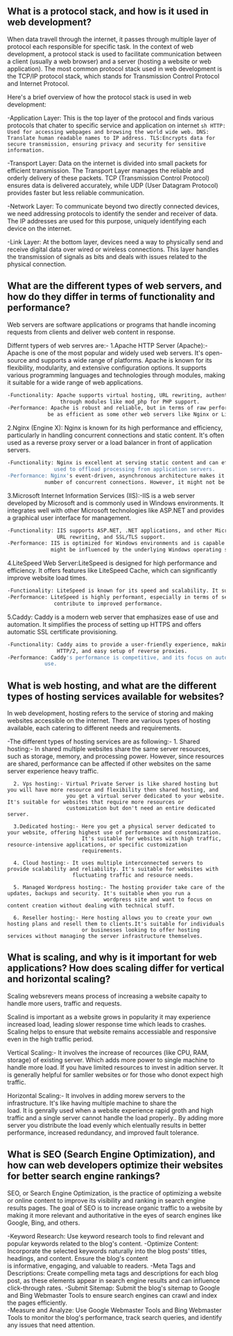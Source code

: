 ## What is a protocol stack, and how is it used in web development?

 When data travell through the internet, it passes through multiple layer of protocol each responsible for specific task.
 In the context of web development, a protocol stack is used to facilitate communication between a client (usually a web browser) and a server (hosting a website or web application). The most common protocol stack used in web development is the TCP/IP protocol stack, which stands for Transmission Control Protocol and Internet Protocol.

Here's a brief overview of how the protocol stack is used in web development:

-Application Layer: This is the top layer of the protocol and finds various protocols that chater to specific service and application on internet
    ```sh
    HTTP: Used for accessing webpages and browsing the world wide web.
    DNS: Translate human readable names to IP address.
    TLS:Encrypts data for secure transmission, ensuring privacy and security for sensitive information.
    ```

-Transport Layer: Data on the internet is divided into small packets for efficient transmission. The Transport Layer manages the reliable and orderly delivery of these packets. TCP (Transmission Control Protocol) ensures data is delivered accurately, while UDP (User Datagram Protocol) provides faster but less reliable communication.

-Network Layer: To communicate beyond two directly connected devices, we need addressing protocols to identify the sender and receiver of data. The IP addresses are used for this purpose, uniquely identifying each device on the internet.

-Link Layer: At the bottom layer, devices need a way to physically send and receive digital data over wired or wireless connections. This layer handles the transmission of signals as bits and deals with issues related to the physical connection.

## What are the different types of web servers, and how do they differ in terms of functionality and performance?

Web servers are software applications or programs that handle incoming requests from clients and deliver web content in response.

Differnt typers of web servres are:-
1.Apache HTTP Server (Apache):-Apache is one of the most popular and widely used web servers. It's open-source and supports a wide range of 
                              platforms. Apache is known for its flexibility, modularity, and extensive configuration options. It supports 
                              various programming languages and technologies through modules, making it suitable for a wide range of web 
                              applications.
```sh                              
-Functionality: Apache supports virtual hosting, URL rewriting, authentication, and SSL/TLS encryption. It can handle dynamic content 
                 through modules like mod_php for PHP support.
-Performance: Apache is robust and reliable, but in terms of raw performance and handling a high number of concurrent connections, it may not 
             be as efficient as some other web servers like Nginx or LiteSpeed.
```
2.Nginx (Engine X): Nginx is known for its high performance and efficiency, particularly in handling concurrent connections and static 
                    content. It's often used as a reverse proxy server or a load balancer in front of application servers.
```sh                             
-Functionality: Nginx is excellent at serving static content and can efficiently handle proxying, load balancing, and caching. It's often 
               used to offload processing from application servers.
-Performance: Nginx's event-driven, asynchronous architecture makes it highly efficient for serving static content and handling a large 
            number of concurrent connections. However, it might not be as feature-rich as Apache when it comes to handling dynamic content.
```

3.Microsoft Internet Information Services (IIS):-IIS is a web server developed by Microsoft and is commonly used in Windows environments. It 
                    integrates well with other Microsoft technologies like ASP.NET and provides a graphical user interface for management.
```sh                              
-Functionality: IIS supports ASP.NET, .NET applications, and other Microsoft-specific technologies. It provides features like authentication, 
                URL rewriting, and SSL/TLS support.
-Performance: IIS is optimized for Windows environments and is capable of handling dynamic content efficiently. However, its performance 
              might be influenced by the underlying Windows operating system.
```

4.LiteSpeed Web Server:LiteSpeed is designed for high performance and efficiency. It offers features like LiteSpeed Cache, which can 
                       significantly improve website load times.
```sh                              
-Functionality: LiteSpeed is known for its speed and scalability. It supports features like caching, load balancing, and HTTP/2 support.
-Performance: LiteSpeed is highly performant, especially in terms of serving static and dynamic content efficiently. Its caching capabilities 
               contribute to improved performance.
```

5.Caddy: Caddy is a modern web server that emphasizes ease of use and automation. It simplifies the process of setting up HTTPS and offers 
        automatic SSL certificate provisioning.
```sh                              
-Functionality: Caddy aims to provide a user-friendly experience, making it easy to configure and manage. It supports automatic HTTPS, 
                HTTP/2, and easy setup of reverse proxies.
-Performance: Caddy's performance is competitive, and its focus on automation and simplicity can be appealing for developers seeking ease of 
            use.
```

## What is web hosting, and what are the different types of hosting services available for websites?

In web development, hosting refers to the service of storing and making websites accessible on the internet. There are various types of hosting available, each catering to different needs and requirements.

 -The different types of hosting services are as following:-
      1. Shared hosting:- In shared multiple websites share the same server resources, such as storage, memory, and processing power. 
                          However, since resources are shared, performance can be affected if other websites on the same server experience 
                          heavy traffic.
   
      2. Vps hosting:- Virtual Private Server is like shared hosting but you will have more resource and flexibility then shared hosting, and 
                       you get a virtual server dedicated to your website. It's suitable for websites that require more resources or        
                       customization but don't need an entire dedicated server.

      3.Dedicated hosting:- Here you get a physical server dedicated to your website, offering highest use of performance and constomization. 
                            It's suitable for websites with high traffic, resource-intensive applications, or specific customization 
                            requirements.

      4. Cloud hosting:- It uses multiple interconnected servers to provide scalability and reliability. It's suitable for websites with 
                         fluctuating traffic and resource needs.
      
      5. Managed Wordpress hosting:- The hosting provider take care of the updates, backups and security. It's suitable when you run a 
                                   wordpress site and want to focus on content creation without dealing with technical stuff.
      
      6. Reseller hosting:- Here hosting allows you to create your own hosting plans and resell them to clients.It's suitable for individuals 
                            or businesses looking to offer hosting services without managing the server infrastructure themselves.


## What is scaling, and why is it important for web applications? How does scaling differ for vertical and horizontal scaling?

Scaling websrevers means process of increasing a website capaity to handle more users, traffic and requests. 

Scalind is important as a website grows in popularity it may experience increased load, leading slower response time which leads to crashes. Scaling helps to ensure that website remains accessiable and responsive even in the high traffic period.

Vertical Scaling:- It involves the increase of recources (like CPU, RAM, storage) of existing server. Which adds more power to single machine 
                  to  handle more load. If you have limited resources to invest in adition server. It is generally helpful for samller 
                  websites or for those who donot  expect high traffic.

Horizontal Scaling:- It involves in  adding morew servers to the infrastructure. It's like having multiple machine to share the           
                     load. It is genrally used when a website experience rapid groth and high traffic and a single server cannot handle the 
                     load properly.. By adding more server you distribute the load evenly which elentually results in better        
                     performance, increased redundancy, and improved fault tolerance.


## What is SEO (Search Engine Optimization), and how can web developers optimize their websites for better search engine rankings?

SEO, or Search Engine Optimization, is the practice of optimizing a website or online content to improve its visibility and ranking in search engine results pages. The goal of SEO is to increase organic traffic to a website by making it more relevant and authoritative in the eyes of search engines like Google, Bing, and others.

 -Keyword Research: Use keyword research tools to find relevant and popular keywords related to the blog's content.
 -Optimize Content: Incorporate the selected keywords naturally into the blog posts' titles, headings, and content. Ensure the blog's content  
                    is informative, engaging, and valuable to readers.
 -Meta Tags and Descriptions: Create compelling meta tags and descriptions for each blog post, as these elements appear in search engine 
                    results and can influence click-through rates.
 -Submit Sitemap: Submit the blog's sitemap to Google and Bing Webmaster Tools to ensure search engines can crawl and index the pages 
                    efficiently.                   
 -Measure and Analyze: Use Google Webmaster Tools and Bing Webmaster Tools to monitor the blog's performance, track search queries, and 
                    identify any issues that need attention.                   


